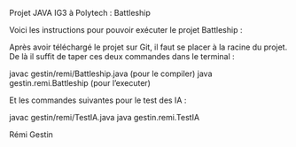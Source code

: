 Projet JAVA IG3 à Polytech : Battleship

Voici les instructions pour pouvoir exécuter le projet Battleship : 

Après avoir téléchargé le projet sur Git, il faut se placer à la racine du projet. De là il suffit de taper ces deux commandes dans le terminal :

javac gestin/remi/Battleship.java (pour le compiler)
java gestin.remi.Battleship (pour l’executer)

Et les commandes suivantes pour le test des IA :

javac gestin/remi/TestIA.java
java gestin.remi.TestIA


Rémi Gestin
